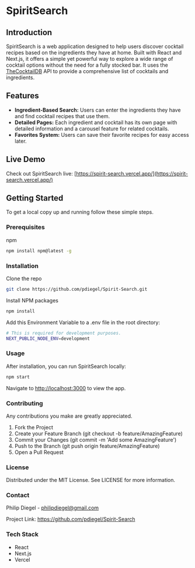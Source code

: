 # SpiritSearch

## Introduction

SpiritSearch is a web application designed to help users discover cocktail recipes based on the ingredients they have at home. Built with React and Next.js, it offers a simple yet powerful way to explore a wide range of cocktail options without the need for a fully stocked bar. It uses the [TheCocktailDB](https://www.thecocktaildb.com/) API to provide a comprehensive list of cocktails and ingredients.

## Features

- **Ingredient-Based Search:** Users can enter the ingredients they have and find cocktail recipes that use them.
- **Detailed Pages:** Each ingredient and cocktail has its own page with detailed information and a carousel feature for related cocktails.
- **Favorites System:** Users can save their favorite recipes for easy access later.

## Live Demo

Check out SpiritSearch live: [https://spirit-search.vercel.app/](https://spirit-search.vercel.app/)

## Getting Started

To get a local copy up and running follow these simple steps.

### Prerequisites

npm

```sh
npm install npm@latest -g
```

### Installation

Clone the repo

```sh
git clone https://github.com/pdiegel/Spirit-Search.git
```

Install NPM packages

```sh
npm install
```

Add this Environment Variable to a .env file in the root directory:

```sh
# This is required for development purposes.
NEXT_PUBLIC_NODE_ENV=development
```

### Usage

After installation, you can run SpiritSearch locally:

```sh
npm start
```

Navigate to <http://localhost:3000> to view the app.

### Contributing

Any contributions you make are greatly appreciated.

1. Fork the Project
2. Create your Feature Branch (git checkout -b feature/AmazingFeature)
3. Commit your Changes (git commit -m 'Add some AmazingFeature')
4. Push to the Branch (git push origin feature/AmazingFeature)
5. Open a Pull Request

### License

Distributed under the MIT License. See LICENSE for more information.

### Contact

Philip Diegel - <philipdiegel@gmail.com>

Project Link: <https://github.com/pdiegel/Spirit-Search>

### Tech Stack

- React
- Next.js
- Vercel
